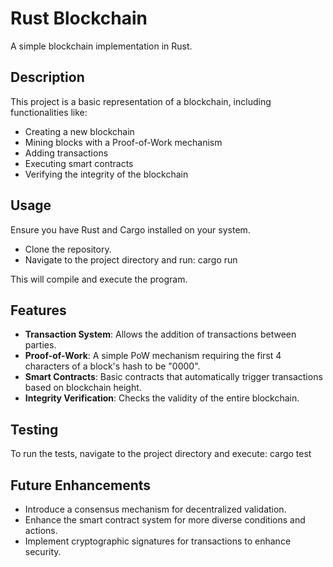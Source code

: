 # Rust Blockchain 
A simple blockchain implementation in Rust.

## Description 
This project is a basic representation of a blockchain, including functionalities like:

- Creating a new blockchain 
- Mining blocks with a Proof-of-Work mechanism 
- Adding transactions 
- Executing smart contracts 
- Verifying the integrity of the blockchain

## Usage 
Ensure you have Rust and Cargo installed on your system. 
- Clone the repository. 
- Navigate to the project directory and run: 
cargo run

This will compile and execute the program.

## Features 
- **Transaction System**: Allows the addition of transactions between parties. 
- **Proof-of-Work**: A simple PoW mechanism requiring the first 4 characters of a block's hash to be "0000". 
- **Smart Contracts**: Basic contracts that automatically trigger transactions based on blockchain height. 
- **Integrity Verification**: Checks the validity of the entire blockchain. 

## Testing 
To run the tests, navigate to the project directory and execute: 
cargo test


## Future Enhancements 
- Introduce a consensus mechanism for decentralized validation. 
- Enhance the smart contract system for more diverse conditions and actions. 
- Implement cryptographic signatures for transactions to enhance security.
